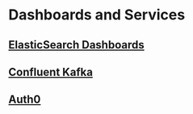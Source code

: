 # Dashboards and Services

## [ElasticSearch Dashboards](https://geocloud.kb.us-gov-east-1.aws.elastic-cloud.com:9243/app/dashboards#/view/022a2760-b868-11ed-bdaa-21f1177a6ace?_g=(filters:!(),refreshInterval:(pause:!t,value:0),time:(from:now-24h%2Fh,to:now)))
## [Confluent Kafka](https://confluent.cloud/environments/env-3r85pw/clusters)
## [Auth0](https://manage.auth0.com/dashboard/us/dev-00yfnd05lnuwnu3p/users)

